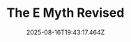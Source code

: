 ---
title: "The E Myth Revised"
date: "2025-08-16T19:43:17.464Z"
read_year: "NO"
recommendation: '3'
url: /bookshelf/the-e-myth-revised
---